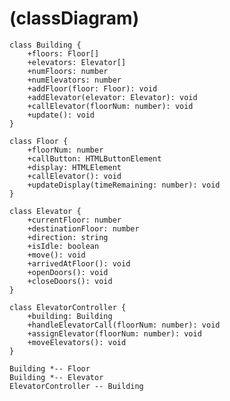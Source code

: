 # (classDiagram)

    class Building {
        +floors: Floor[]
        +elevators: Elevator[]
        +numFloors: number
        +numElevators: number
        +addFloor(floor: Floor): void
        +addElevator(elevator: Elevator): void
        +callElevator(floorNum: number): void
        +update(): void
    }

    class Floor {
        +floorNum: number
        +callButton: HTMLButtonElement
        +display: HTMLElement
        +callElevator(): void
        +updateDisplay(timeRemaining: number): void
    }

    class Elevator {
        +currentFloor: number
        +destinationFloor: number
        +direction: string
        +isIdle: boolean
        +move(): void
        +arrivedAtFloor(): void
        +openDoors(): void
        +closeDoors(): void
    }

    class ElevatorController {
        +building: Building
        +handleElevatorCall(floorNum: number): void
        +assignElevator(floorNum: number): void
        +moveElevators(): void
    }

    Building *-- Floor
    Building *-- Elevator
    ElevatorController -- Building